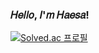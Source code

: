 ### 𝐻𝑒𝑙𝑙𝑜, 𝐼'𝑚 𝐻𝑎𝑒𝑠𝑎!
[![Solved.ac 프로필](http://mazassumnida.wtf/api/v2/generate_badge?boj=nutsnutsdonuts)](https://solved.ac/nutsnutsdonuts)

<!--
**dev-haesa/dev-haesa** is a ✨ _special_ ✨ repository because its `README.md` (this file) appears on your GitHub profile.

Here are some ideas to get you started:

- 🔭 I’m currently working on ...
- 🌱 I’m currently learning ...
- 👯 I’m looking to collaborate on ...
- 🤔 I’m looking for help with ...
- 💬 Ask me about ...
- 📫 How to reach me: ...
- 😄 Pronouns: ...
- ⚡ Fun fact: ...
-->
